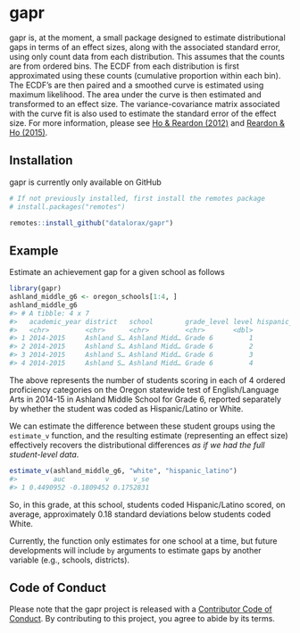
<!-- README.md is generated from README.Rmd. Please edit that file -->

# gapr

<!-- badges: start -->

<!-- badges: end -->

gapr is, at the moment, a small package designed to estimate
distributional gaps in terms of an effect sizes, along with the
associated standard error, using only count data from each distribution.
This assumes that the counts are from ordered bins. The ECDF from each
distribution is first approximated using these counts (cumulative
proportion within each bin). The ECDF’s are then paired and a smoothed
curve is estimated using maximum likelihood. The area under the curve is
then estimated and transformed to an effect size. The
variance-covariance matrix associated with the curve fit is also used to
estimate the standard error of the effect size. For more information,
please see [Ho & Reardon
(2012)](https://journals.sagepub.com/doi/abs/10.3102/1076998611411918?journalCode=jebb)
and [Reardon & Ho
(2015)](https://journals.sagepub.com/doi/10.3102/1076998615570944).

## Installation

gapr is currently only available on GitHub

``` r
# If not previously installed, first install the remotes package
# install.packages("remotes")

remotes::install_github("datalorax/gapr")
```

## Example

Estimate an achievement gap for a given school as follows

``` r
library(gapr)
ashland_middle_g6 <- oregon_schools[1:4, ]
ashland_middle_g6
#> # A tibble: 4 x 7
#>   academic_year district   school        grade_level level hispanic_latino white
#>   <chr>         <chr>      <chr>         <chr>       <dbl>           <dbl> <dbl>
#> 1 2014-2015     Ashland S… Ashland Midd… Grade 6         1               3     5
#> 2 2014-2015     Ashland S… Ashland Midd… Grade 6         2               2    13
#> 3 2014-2015     Ashland S… Ashland Midd… Grade 6         3               3    71
#> 4 2014-2015     Ashland S… Ashland Midd… Grade 6         4               5    49
```

The above represents the number of students scoring in each of 4 ordered
proficiency categories on the Oregon statewide test of English/Language
Arts in 2014-15 in Ashland Middle School for Grade 6, reported
separately by whether the student was coded as Hispanic/Latino or White.

We can estimate the difference between these student groups using the
`estimate_v` function, and the resulting estimate (representing an
effect size) effectively recovers the distributional differences *as if
we had the full student-level data*.

``` r
estimate_v(ashland_middle_g6, "white", "hispanic_latino")
#>         auc          v      v_se
#> 1 0.4490952 -0.1809452 0.1752831
```

So, in this grade, at this school, students coded Hispanic/Latino
scored, on average, approximately 0.18 standard deviations below
students coded White.

Currently, the function only estimates for one school at a time, but
future developments will include `by` arguments to estimate gaps by
another variable (e.g., schools, districts).

## Code of Conduct

Please note that the gapr project is released with a [Contributor Code
of
Conduct](https://contributor-covenant.org/version/2/0/CODE_OF_CONDUCT.html).
By contributing to this project, you agree to abide by its terms.
